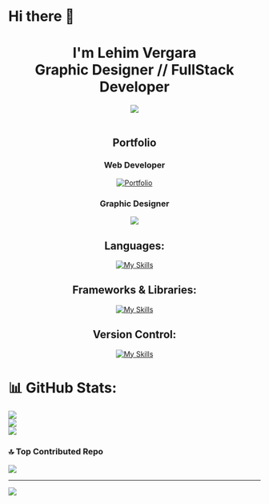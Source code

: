 # Hi there 👋

<h1 align="center"> I'm Lehim Vergara  <br>Graphic Designer // FullStack Developer </h1>


<div align="center">  
<a href="https://linkedin.com/in/lehim-vergara"><img src="https://img.shields.io/badge/LinkedIn-0077B5?style=for-the-badge&logo=linkedin&logoColor=white" /></a>
</div>

<br>
<h2 align="center"> Portfolio </h2>

<div align="center">
<h3>Web Developer</h3>
<a href="https://lehimv.github.io/LehimV_Portfolio.github.io/"><img alt="Portfolio" src="https://img.shields.io/badge/GitHub-100000?style=for-the-badge&logo=github&logoColor=white"></a>


<h3>Graphic Designer</h3>
<a href="https://behance.net/lehimvergara"><img src="https://img.shields.io/badge/-Behance-blue?style=for-the-badge&logo=behance&logoColor=white" /></a>



## Languages:
[![My Skills](https://skillicons.dev/icons?i=html,css,js,php,mysql)](https://skillicons.dev)

## Frameworks & Libraries:
[![My Skills](https://skillicons.dev/icons?i=nodejs,react,vite,laravel,bootstrap)](https://skillicons.dev)

## Version Control:
[![My Skills](https://skillicons.dev/icons?i=git,github)](https://skillicons.dev)
</div>


# 📊 GitHub Stats:
![](https://github-readme-stats.vercel.app/api?username=LehimV&theme=tokyonight&hide_border=false&include_all_commits=true&count_private=true)<br/>
![](https://github-readme-streak-stats.herokuapp.com/?user=LehimV&theme=tokyonight&hide_border=false)<br/>
![](https://github-readme-stats.vercel.app/api/top-langs/?username=LehimV&theme=tokyonight&hide_border=false&include_all_commits=true&count_private=true&layout=compact)

### 🔝 Top Contributed Repo
![](https://github-contributor-stats.vercel.app/api?username=LehimV&limit=5&theme=monokai&combine_all_yearly_contributions=true)

---
[![](https://visitcount.itsvg.in/api?id=LehimV&icon=0&color=7)](https://visitcount.itsvg.in)

<!-- Proudly created with GPRM ( https://gprm.itsvg.in ) -->
